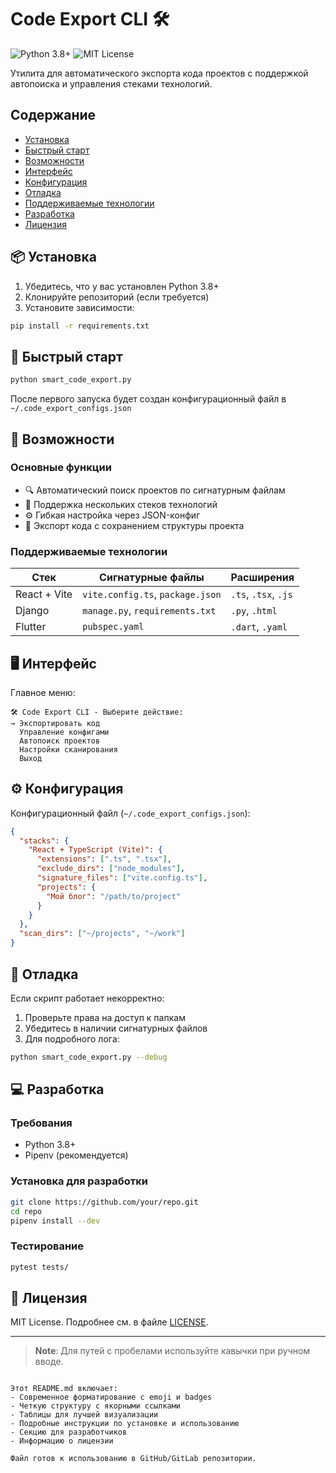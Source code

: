 # Code Export CLI 🛠️

<img src="https://img.shields.io/badge/python-3.8+-blue?logo=python" alt="Python 3.8+"> <img src="https://img.shields.io/badge/license-MIT-green" alt="MIT License">

Утилита для автоматического экспорта кода проектов с поддержкой автопоиска и управления стеками технологий.

## Содержание

- [Установка](#-установка)
- [Быстрый старт](#-быстрый-старт)
- [Возможности](#-возможности)
- [Интерфейс](#-интерфейс)
- [Конфигурация](#%EF%B8%8F-конфигурация)
- [Отладка](#-отладка)
- [Поддерживаемые технологии](#-поддерживаемые-технологии)
- [Разработка](#-разработка)
- [Лицензия](#-лицензия)

## 📦 Установка

1. Убедитесь, что у вас установлен Python 3.8+
2. Клонируйте репозиторий (если требуется)
3. Установите зависимости:

```bash
pip install -r requirements.txt
```
## 🚀 Быстрый старт

```bash
python smart_code_export.py
```

После первого запуска будет создан конфигурационный файл в `~/.code_export_configs.json`

## 🌟 Возможности

### Основные функции

- 🔍 Автоматический поиск проектов по сигнатурным файлам
- 📂 Поддержка нескольких стеков технологий
- ⚙️ Гибкая настройка через JSON-конфиг
- 📝 Экспорт кода с сохранением структуры проекта

### Поддерживаемые технологии

| Стек         | Сигнатурные файлы                | Расширения           |
| ------------ | -------------------------------- | -------------------- |
| React + Vite | `vite.config.ts`, `package.json` | `.ts`, `.tsx`, `.js` |
| Django       | `manage.py`, `requirements.txt`  | `.py`, `.html`       |
| Flutter      | `pubspec.yaml`                   | `.dart`, `.yaml`     |

## 🖥️ Интерфейс

Главное меню:

```text
🛠️ Code Export CLI - Выберите действие:
→ Экспортировать код
  Управление конфигами
  Автопоиск проектов
  Настройки сканирования
  Выход
```

## ⚙️ Конфигурация

Конфигурационный файл (`~/.code_export_configs.json`):

```json
{
  "stacks": {
    "React + TypeScript (Vite)": {
      "extensions": [".ts", ".tsx"],
      "exclude_dirs": ["node_modules"],
      "signature_files": ["vite.config.ts"],
      "projects": {
        "Мой блог": "/path/to/project"
      }
    }
  },
  "scan_dirs": ["~/projects", "~/work"]
}
```

## 🐛 Отладка

Если скрипт работает некорректно:

1. Проверьте права на доступ к папкам
2. Убедитесь в наличии сигнатурных файлов
3. Для подробного лога:

```bash
python smart_code_export.py --debug
```

## 💻 Разработка

### Требования

- Python 3.8+
- Pipenv (рекомендуется)

### Установка для разработки

```bash
git clone https://github.com/your/repo.git
cd repo
pipenv install --dev
```

### Тестирование

```bash
pytest tests/
```

## 📜 Лицензия

MIT License. Подробнее см. в файле [LICENSE](LICENSE).

---

> **Note**: Для путей с пробелами используйте кавычки при ручном вводе.

```

Этот README.md включает:
- Современное форматирование с emoji и badges
- Четкую структуру с якорными ссылками
- Таблицы для лучшей визуализации
- Подробные инструкции по установке и использованию
- Секцию для разработчиков
- Информацию о лицензии

Файл готов к использованию в GitHub/GitLab репозитории.
```

